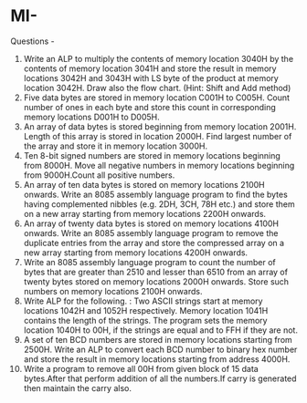 # MI-

Questions - 

1. Write an ALP to multiply the contents of memory location 3040H by the contents of
memory location 3041H and store the result in memory locations 3042H and 3043H with
LS byte of the product at memory location 3042H. Draw also the flow chart. (Hint: Shift
and Add method)
2. Five data bytes are stored in memory location C001H to C005H. Count number of
ones in each byte and store this count in corresponding memory locations D001H to
D005H.
3. An array of data bytes is stored beginning from memory location 2001H. Length of
this array is stored in location 2000H. Find largest number of the array and store it in
memory location 3000H.
4. Ten 8-bit signed numbers are stored in memory locations beginning from 8000H.
Move all negative numbers in memory locations beginning from 9000H.Count all
positive numbers.
5. An array of ten data bytes is stored on memory locations 2100H onwards. Write an
8085 assembly language program to find the bytes having complemented nibbles (e.g.
2DH, 3CH, 78H etc.) and store them on a new array starting from memory locations
2200H onwards.
6. An array of twenty data bytes is stored on memory locations 4100H onwards. Write an
8085 assembly language program to remove the duplicate entries from the array and store
the compressed array on a new array starting from memory locations 4200H onwards.
7. Write an 8085 assembly language program to count the number of bytes that are
greater than 2510 and lesser than 6510 from an array of twenty bytes stored on memory
locations 2000H onwards. Store such numbers on memory locations 2100H onwards.
8. Write ALP for the following. : Two ASCII strings start at memory locations 1042H
and 1052H respectively. Memory location 1041H contains the length of the strings. The
program sets the memory location 1040H to 00H, if the strings are equal and to FFH if
they are not.
9. A set of ten BCD numbers are stored in memory locations starting from 2500H. Write
an ALP to convert each BCD number to binary hex number and store the result in
memory locations starting from address 4000H.
10. Write a program to remove all 00H from given block of 15 data bytes.After that
perform addition of all the numbers.If carry is generated then maintain the carry also.

